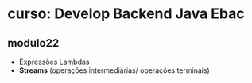 # curso: Develop Backend Java Ebac
## modulo22
- Expressões Lambdas
- <strong>Streams</strong> (operações intermediárias/ operações terminais)
